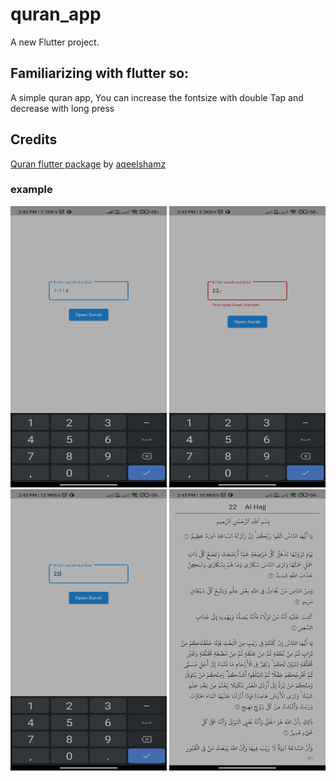 # quran_app

A new Flutter project.

## Familiarizing with flutter so:
A simple quran app, You can increase the fontsize with double Tap and decrease with long press

## Credits
[Quran flutter package](https://pub.dev/packages/quran) by [aqeelshamz](https://github.com/aqeelshamz/quran)

### example 
<img src="img/1.jpg" width="250" height="450"/>  <img src="img/2.jpg" width="250" height="450"/>  <img src="img/3.jpg" width="250" height="450"/>  <img src="img/4.jpg" width="250" height="450"/>



